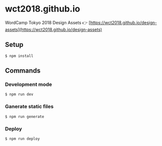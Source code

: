 # wct2018.github.io
WordCamp Tokyo 2018 Design Assets
👉 [https://wct2018.github.io/design-assets](https://wct2018.github.io/design-assets)

## Setup
```
$ npm install
```

## Commands
### Development mode
```
$ npm run dev
```

### Ganerate static files
```
$ npm run generate
```

### Deploy
```
$ npm run deploy
```
